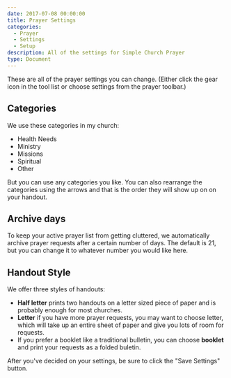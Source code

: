 ```yaml
---
date: 2017-07-08 00:00:00
title: Prayer Settings
categories:
  - Prayer
  - Settings
  - Setup
description: All of the settings for Simple Church Prayer
type: Document
---
```



These are all of the prayer settings you can change. (Either click the gear icon in the tool list or choose settings from the prayer toolbar.)

## Categories

We use these categories in my church:

* Health Needs
* Ministry
* Missions
* Spiritual
* Other

But you can use any categories you like.  You can also rearrange the categories using the arrows and that is the order they will show up on on your handout.

## Archive days

To keep your active prayer list from getting cluttered, we automatically archive prayer requests after a certain number of days.  The default is 21, but you can change it to whatever number you would like here.

## Handout Style

We offer three styles of handouts:  

* **Half letter** prints two handouts on a letter sized piece of paper and is probably enough for most churches.
* **Letter** if you have more prayer requests, you may want to choose letter, which will take up an entire sheet of paper and give you lots of room for requests.
* If you prefer a booklet like a traditional bulletin, you can choose **booklet** and print your requests as a folded buletin.

After you've decided on your settings, be sure to click the "Save Settings" button.